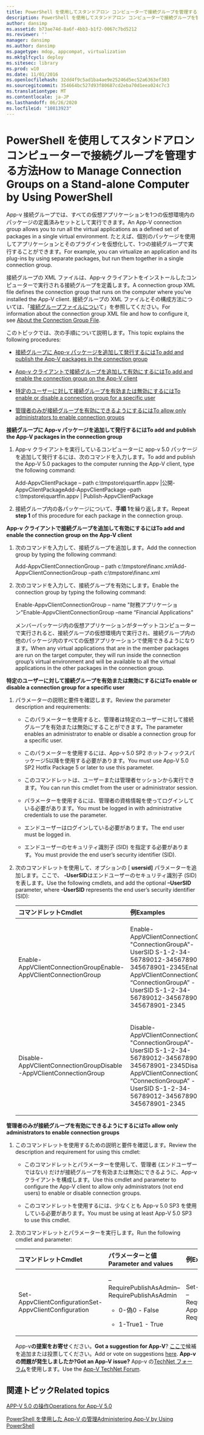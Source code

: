 ```yaml
---
title: PowerShell を使用してスタンドアロン コンピューターで接続グループを管理する方法
description: PowerShell を使用してスタンドアロン コンピューターで接続グループを管理する方法
author: dansimp
ms.assetid: b73ae74d-8a6f-4bb3-b1f2-0067c7bd5212
ms.reviewer: ''
manager: dansimp
ms.author: dansimp
ms.pagetype: mdop, appcompat, virtualization
ms.mktglfcycl: deploy
ms.sitesec: library
ms.prod: w10
ms.date: 11/01/2016
ms.openlocfilehash: 32dd4f9c5ad1ba4ae9e25246d5ec52a6363ef303
ms.sourcegitcommit: 354664bc527d93f80687cd2eba70d1eea024c7c3
ms.translationtype: MT
ms.contentlocale: ja-JP
ms.lasthandoff: 06/26/2020
ms.locfileid: "10813923"
---
```

# <span data-ttu-id="8c43f-103">PowerShell を使用してスタンドアロン コンピューターで接続グループを管理する方法</span><span class="sxs-lookup"><span data-stu-id="8c43f-103">How to Manage Connection Groups on a Stand-alone Computer by Using PowerShell</span></span>


<span data-ttu-id="8c43f-104">App-v 接続グループでは、すべての仮想アプリケーションを1つの仮想環境内のパッケージの定義済みセットとして実行できます。</span><span class="sxs-lookup"><span data-stu-id="8c43f-104">An App-V connection group allows you to run all the virtual applications as a defined set of packages in a single virtual environment.</span></span> <span data-ttu-id="8c43f-105">たとえば、個別のパッケージを使用してアプリケーションとそのプラグインを仮想化して、1つの接続グループで実行することができます。</span><span class="sxs-lookup"><span data-stu-id="8c43f-105">For example, you can virtualize an application and its plug-ins by using separate packages, but run them together in a single connection group.</span></span>

<span data-ttu-id="8c43f-106">接続グループの XML ファイルは、App-v クライアントをインストールしたコンピューターで実行される接続グループを定義します。</span><span class="sxs-lookup"><span data-stu-id="8c43f-106">A connection group XML file defines the connection group that runs on the computer where you’ve installed the App-V client.</span></span> <span data-ttu-id="8c43f-107">接続グループの XML ファイルとその構成方法については、「[接続グループファイルについ](about-the-connection-group-file.md)て」を参照してください。</span><span class="sxs-lookup"><span data-stu-id="8c43f-107">For information about the connection group XML file and how to configure it, see [About the Connection Group File](about-the-connection-group-file.md).</span></span>

<span data-ttu-id="8c43f-108">このトピックでは、次の手順について説明します。</span><span class="sxs-lookup"><span data-stu-id="8c43f-108">This topic explains the following procedures:</span></span>

-   [<span data-ttu-id="8c43f-109">接続グループに App-v パッケージを追加して発行するには</span><span class="sxs-lookup"><span data-stu-id="8c43f-109">To add and publish the App-V packages in the connection group</span></span>](#bkmk-add-pub-pkgs-in-cg)

-   [<span data-ttu-id="8c43f-110">App-v クライアントで接続グループを追加して有効にするには</span><span class="sxs-lookup"><span data-stu-id="8c43f-110">To add and enable the connection group on the App-V client</span></span>](#bkmk-add-enable-cg-on-clt)

-   [<span data-ttu-id="8c43f-111">特定のユーザーに対して接続グループを有効または無効にするには</span><span class="sxs-lookup"><span data-stu-id="8c43f-111">To enable or disable a connection group for a specific user</span></span>](#bkmk-enable-cg-for-user-poshtopic)

-   [<span data-ttu-id="8c43f-112">管理者のみが接続グループを有効にできるようにするには</span><span class="sxs-lookup"><span data-stu-id="8c43f-112">To allow only administrators to enable connection groups</span></span>](#bkmk-admin-only-posh-topic-cg)

<a href="" id="bkmk-add-pub-pkgs-in-cg"></a>**<span data-ttu-id="8c43f-113">接続グループに App-v パッケージを追加して発行するには</span><span class="sxs-lookup"><span data-stu-id="8c43f-113">To add and publish the App-V packages in the connection group</span></span>**

1.  <span data-ttu-id="8c43f-114">App-v クライアントを実行しているコンピューターに app-v 5.0 パッケージを追加して発行するには、次のコマンドを入力します。</span><span class="sxs-lookup"><span data-stu-id="8c43f-114">To add and publish the App-V 5.0 packages to the computer running the App-V client, type the following command:</span></span>

    <span data-ttu-id="8c43f-115">Add-AppvClientPackage – path c:\\tmpstore\\quartfin.appv |公開-AppvClientPackage</span><span class="sxs-lookup"><span data-stu-id="8c43f-115">Add-AppvClientPackage –path c:\\tmpstore\\quartfin.appv | Publish-AppvClientPackage</span></span>

2.  <span data-ttu-id="8c43f-116">接続グループ内の各パッケージについて、**手順 1**を繰り返します。</span><span class="sxs-lookup"><span data-stu-id="8c43f-116">Repeat **step 1** of this procedure for each package in the connection group.</span></span>

<a href="" id="bkmk-add-enable-cg-on-clt"></a>**<span data-ttu-id="8c43f-117">App-v クライアントで接続グループを追加して有効にするには</span><span class="sxs-lookup"><span data-stu-id="8c43f-117">To add and enable the connection group on the App-V client</span></span>**

1.  <span data-ttu-id="8c43f-118">次のコマンドを入力して、接続グループを追加します。</span><span class="sxs-lookup"><span data-stu-id="8c43f-118">Add the connection group by typing the following command:</span></span>

    <span data-ttu-id="8c43f-119">Add-AppvClientConnectionGroup – path c:\\tmpstore\\financ.xml</span><span class="sxs-lookup"><span data-stu-id="8c43f-119">Add-AppvClientConnectionGroup –path c:\\tmpstore\\financ.xml</span></span>

2.  <span data-ttu-id="8c43f-120">次のコマンドを入力して、接続グループを有効にします。</span><span class="sxs-lookup"><span data-stu-id="8c43f-120">Enable the connection group by typing the following command:</span></span>

    <span data-ttu-id="8c43f-121">Enable-AppvClientConnectionGroup – name "財務アプリケーション"</span><span class="sxs-lookup"><span data-stu-id="8c43f-121">Enable-AppvClientConnectionGroup –name “Financial Applications”</span></span>

    <span data-ttu-id="8c43f-122">メンバーパッケージ内の仮想アプリケーションがターゲットコンピューターで実行されると、接続グループの仮想環境内で実行され、接続グループ内の他のパッケージ内のすべての仮想アプリケーションで使用できるようになります。</span><span class="sxs-lookup"><span data-stu-id="8c43f-122">When any virtual applications that are in the member packages are run on the target computer, they will run inside the connection group’s virtual environment and will be available to all the virtual applications in the other packages in the connection group.</span></span>

<a href="" id="bkmk-enable-cg-for-user-poshtopic"></a>**<span data-ttu-id="8c43f-123">特定のユーザーに対して接続グループを有効または無効にするには</span><span class="sxs-lookup"><span data-stu-id="8c43f-123">To enable or disable a connection group for a specific user</span></span>**

1.  <span data-ttu-id="8c43f-124">パラメーターの説明と要件を確認します。</span><span class="sxs-lookup"><span data-stu-id="8c43f-124">Review the parameter description and requirements:</span></span>

    -   <span data-ttu-id="8c43f-125">このパラメーターを使用すると、管理者は特定のユーザーに対して接続グループを有効または無効にすることができます。</span><span class="sxs-lookup"><span data-stu-id="8c43f-125">The parameter enables an administrator to enable or disable a connection group for a specific user.</span></span>

    -   <span data-ttu-id="8c43f-126">このパラメーターを使用するには、App-v 5.0 SP2 ホットフィックスパッケージ5以降を使用する必要があります。</span><span class="sxs-lookup"><span data-stu-id="8c43f-126">You must use App-V 5.0 SP2 Hotfix Package 5 or later to use this parameter.</span></span>

    -   <span data-ttu-id="8c43f-127">このコマンドレットは、ユーザーまたは管理者セッションから実行できます。</span><span class="sxs-lookup"><span data-stu-id="8c43f-127">You can run this cmdlet from the user or administrator session.</span></span>

    -   <span data-ttu-id="8c43f-128">パラメーターを使用するには、管理者の資格情報を使ってログインしている必要があります。</span><span class="sxs-lookup"><span data-stu-id="8c43f-128">You must be logged in with administrative credentials to use the parameter.</span></span>

    -   <span data-ttu-id="8c43f-129">エンドユーザーはログインしている必要があります。</span><span class="sxs-lookup"><span data-stu-id="8c43f-129">The end user must be logged in.</span></span>

    -   <span data-ttu-id="8c43f-130">エンドユーザーのセキュリティ識別子 (SID) を指定する必要があります。</span><span class="sxs-lookup"><span data-stu-id="8c43f-130">You must provide the end user’s security identifier (SID).</span></span>

2.  <span data-ttu-id="8c43f-131">次のコマンドレットを使用して、オプションの [ **usersid]** パラメーターを追加します。ここで、 **-UserSID**はエンドユーザーのセキュリティ識別子 (SID) を表します。</span><span class="sxs-lookup"><span data-stu-id="8c43f-131">Use the following cmdlets, and add the optional **–UserSID** parameter, where **-UserSID** represents the end user’s security identifier (SID):</span></span>

    <table>
    <colgroup>
    <col width="50%" />
    <col width="50%" />
    </colgroup>
    <thead>
    <tr class="header">
    <th align="left"><span data-ttu-id="8c43f-132">コマンドレット</span><span class="sxs-lookup"><span data-stu-id="8c43f-132">Cmdlet</span></span></th>
    <th align="left"><span data-ttu-id="8c43f-133">例</span><span class="sxs-lookup"><span data-stu-id="8c43f-133">Examples</span></span></th>
    </tr>
    </thead>
    <tbody>
    <tr class="odd">
    <td align="left"><p><span data-ttu-id="8c43f-134">Enable-AppVClientConnectionGroup</span><span class="sxs-lookup"><span data-stu-id="8c43f-134">Enable-AppVClientConnectionGroup</span></span></p></td>
    <td align="left"><p><span data-ttu-id="8c43f-135">Enable-AppVClientConnectionGroup "ConnectionGroupA"-UserSID S-1-2-34-56789012-3456789012-345678901-2345</span><span class="sxs-lookup"><span data-stu-id="8c43f-135">Enable-AppVClientConnectionGroup “ConnectionGroupA” -UserSID S-1-2-34-56789012-3456789012-345678901-2345</span></span></p></td>
    </tr>
    <tr class="even">
    <td align="left"><p><span data-ttu-id="8c43f-136">Disable-AppVClientConnectionGroup</span><span class="sxs-lookup"><span data-stu-id="8c43f-136">Disable -AppVClientConnectionGroup</span></span></p></td>
    <td align="left"><p><span data-ttu-id="8c43f-137">Disable-AppVClientConnectionGroup "ConnectionGroupA"-UserSID S-1-2-34-56789012-3456789012-345678901-2345</span><span class="sxs-lookup"><span data-stu-id="8c43f-137">Disable -AppVClientConnectionGroup “ConnectionGroupA” -UserSID S-1-2-34-56789012-3456789012-345678901-2345</span></span></p></td>
    </tr>
    </tbody>
    </table>

<a href="" id="bkmk-admin-only-posh-topic-cg"></a>**<span data-ttu-id="8c43f-138">管理者のみが接続グループを有効にできるようにするには</span><span class="sxs-lookup"><span data-stu-id="8c43f-138">To allow only administrators to enable connection groups</span></span>**

1.  <span data-ttu-id="8c43f-139">このコマンドレットを使用するための説明と要件を確認します。</span><span class="sxs-lookup"><span data-stu-id="8c43f-139">Review the description and requirement for using this cmdlet:</span></span>

    -   <span data-ttu-id="8c43f-140">このコマンドレットとパラメーターを使用して、管理者 (エンドユーザーではない) だけが接続グループを有効または無効にできるように、App-v クライアントを構成します。</span><span class="sxs-lookup"><span data-stu-id="8c43f-140">Use this cmdlet and parameter to configure the App-V client to allow only administrators (not end users) to enable or disable connection groups.</span></span>

    -   <span data-ttu-id="8c43f-141">このコマンドレットを使用するには、少なくとも App-v 5.0 SP3 を使用している必要があります。</span><span class="sxs-lookup"><span data-stu-id="8c43f-141">You must be using at least App-V 5.0 SP3 to use this cmdlet.</span></span>

2.  <span data-ttu-id="8c43f-142">次のコマンドレットとパラメーターを実行します。</span><span class="sxs-lookup"><span data-stu-id="8c43f-142">Run the following cmdlet and parameter:</span></span>

    <table>
    <colgroup>
    <col width="33%" />
    <col width="33%" />
    <col width="33%" />
    </colgroup>
    <thead>
    <tr class="header">
    <th align="left"><span data-ttu-id="8c43f-143">コマンドレット</span><span class="sxs-lookup"><span data-stu-id="8c43f-143">Cmdlet</span></span></th>
    <th align="left"><span data-ttu-id="8c43f-144">パラメーターと値</span><span class="sxs-lookup"><span data-stu-id="8c43f-144">Parameter and values</span></span></th>
    <th align="left"><span data-ttu-id="8c43f-145">例</span><span class="sxs-lookup"><span data-stu-id="8c43f-145">Example</span></span></th>
    </tr>
    </thead>
    <tbody>
    <tr class="odd">
    <td align="left"><p><span data-ttu-id="8c43f-146">Set-AppvClientConfiguration</span><span class="sxs-lookup"><span data-stu-id="8c43f-146">Set-AppvClientConfiguration</span></span></p></td>
    <td align="left"><p><span data-ttu-id="8c43f-147">– RequirePublishAsAdmin</span><span class="sxs-lookup"><span data-stu-id="8c43f-147">–RequirePublishAsAdmin</span></span></p>
    <ul>
    <li><p><span data-ttu-id="8c43f-148">0-偽</span><span class="sxs-lookup"><span data-stu-id="8c43f-148">0 - False</span></span></p></li>
    <li><p><span data-ttu-id="8c43f-149">1-True</span><span class="sxs-lookup"><span data-stu-id="8c43f-149">1 - True</span></span></p></li>
    </ul></td>
    <td align="left"><p><span data-ttu-id="8c43f-150">Set-AppvClientConfiguration – RequirePublishAsAdmin1</span><span class="sxs-lookup"><span data-stu-id="8c43f-150">Set-AppvClientConfiguration –RequirePublishAsAdmin1</span></span></p></td>
    </tr>
    </tbody>
    </table>

    <span data-ttu-id="8c43f-151">App-v**の提案をお寄せ**ください。</span><span class="sxs-lookup"><span data-stu-id="8c43f-151">**Got a suggestion for App-V**?</span></span> <span data-ttu-id="8c43f-152">[ここで](http://appv.uservoice.com/forums/280448-microsoft-application-virtualization)候補を追加または投票してください。</span><span class="sxs-lookup"><span data-stu-id="8c43f-152">Add or vote on suggestions [here](http://appv.uservoice.com/forums/280448-microsoft-application-virtualization).</span></span> **<span data-ttu-id="8c43f-153">App-v の問題が発生しましたか?</span><span class="sxs-lookup"><span data-stu-id="8c43f-153">Got an App-V issue?</span></span>** <span data-ttu-id="8c43f-154">App-v の[TechNet フォーラム](https://social.technet.microsoft.com/Forums/home?forum=mdopappv)を使用します。</span><span class="sxs-lookup"><span data-stu-id="8c43f-154">Use the [App-V TechNet Forum](https://social.technet.microsoft.com/Forums/home?forum=mdopappv).</span></span>

## <span data-ttu-id="8c43f-155">関連トピック</span><span class="sxs-lookup"><span data-stu-id="8c43f-155">Related topics</span></span>


[<span data-ttu-id="8c43f-156">APP-V 5.0 の操作</span><span class="sxs-lookup"><span data-stu-id="8c43f-156">Operations for App-V 5.0</span></span>](operations-for-app-v-50.md)

[<span data-ttu-id="8c43f-157">PowerShell を使用した App-V の管理</span><span class="sxs-lookup"><span data-stu-id="8c43f-157">Administering App-V by Using PowerShell</span></span>](administering-app-v-by-using-powershell.md)

 

 





